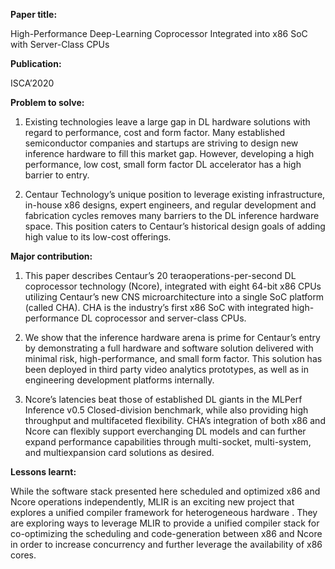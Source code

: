 **Paper title:**

High-Performance Deep-Learning Coprocessor Integrated into x86 SoC with
Server-Class CPUs

**Publication:**

ISCA’2020

**Problem to solve:**

1.  Existing technologies leave a large gap in DL hardware solutions with regard
    to performance, cost and form factor. Many established semiconductor
    companies and startups are striving to design new inference hardware to fill
    this market gap. However, developing a high performance, low cost, small
    form factor DL accelerator has a high barrier to entry.

2.  Centaur Technology’s unique position to leverage existing infrastructure,
    in-house x86 designs, expert engineers, and regular development and
    fabrication cycles removes many barriers to the DL inference hardware space.
    This position caters to Centaur’s historical design goals of adding high
    value to its low-cost offerings.

**Major contribution:**

1.  This paper describes Centaur’s 20 teraoperations-per-second DL coprocessor
    technology (Ncore), integrated with eight 64-bit x86 CPUs utilizing
    Centaur’s new CNS microarchitecture into a single SoC platform (called CHA).
    CHA is the industry’s first x86 SoC with integrated high-performance DL
    coprocessor and server-class CPUs.

2.  We show that the inference hardware arena is prime for Centaur’s entry by
    demonstrating a full hardware and software solution delivered with minimal
    risk, high-performance, and small form factor. This solution has been
    deployed in third party video analytics prototypes, as well as in
    engineering development platforms internally.

3.  Ncore’s latencies beat those of established DL giants in the MLPerf
    Inference v0.5 Closed-division benchmark, while also providing high
    throughput and multifaceted flexibility. CHA’s integration of both x86 and
    Ncore can flexibly support everchanging DL models and can further expand
    performance capabilities through multi-socket, multi-system, and
    multiexpansion card solutions as desired.

**Lessons learnt:**

While the software stack presented here scheduled and optimized x86 and Ncore
operations independently, MLIR is an exciting new project that explores a
unified compiler framework for heterogeneous hardware . They are exploring ways
to leverage MLIR to provide a unified compiler stack for co-optimizing the
scheduling and code-generation between x86 and Ncore in order to increase
concurrency and further leverage the availability of x86 cores.
